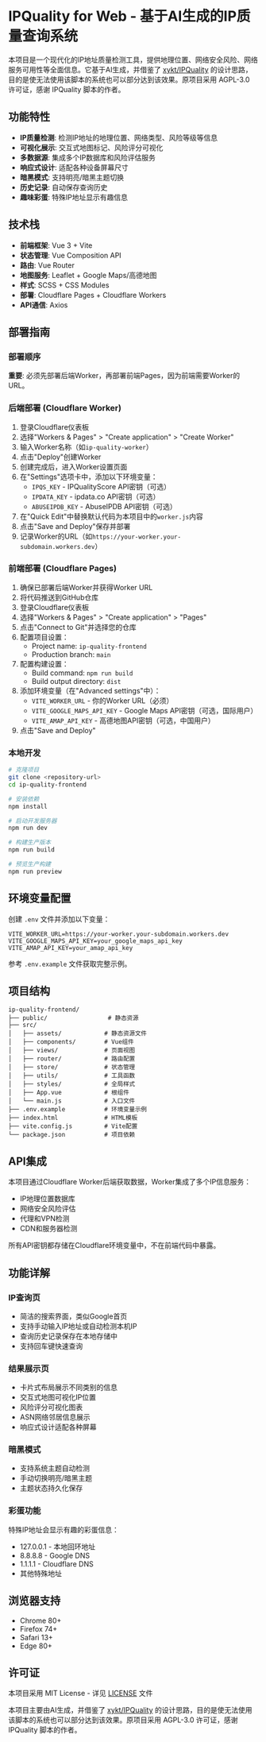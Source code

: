 # IPQuality for Web - 基于AI生成的IP质量查询系统

本项目是一个现代化的IP地址质量检测工具，提供地理位置、网络安全风险、网络服务可用性等全面信息。它基于AI生成，并借鉴了 [xykt/IPQuality](https://github.com/xykt/IPQuality) 的设计思路，目的是使无法使用该脚本的系统也可以部分达到该效果。原项目采用 AGPL-3.0 许可证，感谢 IPQuality 脚本的作者。

## 功能特性

- **IP质量检测**: 检测IP地址的地理位置、网络类型、风险等级等信息
- **可视化展示**: 交互式地图标记、风险评分可视化
- **多数据源**: 集成多个IP数据库和风险评估服务
- **响应式设计**: 适配各种设备屏幕尺寸
- **暗黑模式**: 支持明亮/暗黑主题切换
- **历史记录**: 自动保存查询历史
- **趣味彩蛋**: 特殊IP地址显示有趣信息

## 技术栈

- **前端框架**: Vue 3 + Vite
- **状态管理**: Vue Composition API
- **路由**: Vue Router
- **地图服务**: Leaflet + Google Maps/高德地图
- **样式**: SCSS + CSS Modules
- **部署**: Cloudflare Pages + Cloudflare Workers
- **API通信**: Axios

## 部署指南

### 部署顺序

**重要**: 必须先部署后端Worker，再部署前端Pages，因为前端需要Worker的URL。

### 后端部署 (Cloudflare Worker)

1. 登录Cloudflare仪表板
2. 选择"Workers & Pages" > "Create application" > "Create Worker"
3. 输入Worker名称（如`ip-quality-worker`）
4. 点击"Deploy"创建Worker
5. 创建完成后，进入Worker设置页面
6. 在"Settings"选项卡中，添加以下环境变量：
   - `IPQS_KEY` - IPQualityScore API密钥（可选）
   - `IPDATA_KEY` - ipdata.co API密钥（可选）
   - `ABUSEIPDB_KEY` - AbuseIPDB API密钥（可选）
7. 在"Quick Edit"中替换默认代码为本项目中的`worker.js`内容
8. 点击"Save and Deploy"保存并部署
9. 记录Worker的URL（如`https://your-worker.your-subdomain.workers.dev`）

### 前端部署 (Cloudflare Pages)

1. 确保已部署后端Worker并获得Worker URL
2. 将代码推送到GitHub仓库
3. 登录Cloudflare仪表板
4. 选择"Workers & Pages" > "Create application" > "Pages"
5. 点击"Connect to Git"并选择您的仓库
6. 配置项目设置：
   - Project name: `ip-quality-frontend`
   - Production branch: `main`
7. 配置构建设置：
   - Build command: `npm run build`
   - Build output directory: `dist`
8. 添加环境变量（在"Advanced settings"中）：
   - `VITE_WORKER_URL` - 你的Worker URL（必须）
   - `VITE_GOOGLE_MAPS_API_KEY` - Google Maps API密钥（可选，国际用户）
   - `VITE_AMAP_API_KEY` - 高德地图API密钥（可选，中国用户）
9. 点击"Save and Deploy"

### 本地开发

```bash
# 克隆项目
git clone <repository-url>
cd ip-quality-frontend

# 安装依赖
npm install

# 启动开发服务器
npm run dev

# 构建生产版本
npm run build

# 预览生产构建
npm run preview
```

## 环境变量配置

创建 `.env` 文件并添加以下变量：

```env
VITE_WORKER_URL=https://your-worker.your-subdomain.workers.dev
VITE_GOOGLE_MAPS_API_KEY=your_google_maps_api_key
VITE_AMAP_API_KEY=your_amap_api_key
```

参考 `.env.example` 文件获取完整示例。

## 项目结构

```
ip-quality-frontend/
├── public/                 # 静态资源
├── src/
│   ├── assets/            # 静态资源文件
│   ├── components/        # Vue组件
│   ├── views/             # 页面视图
│   ├── router/            # 路由配置
│   ├── store/             # 状态管理
│   ├── utils/             # 工具函数
│   ├── styles/            # 全局样式
│   ├── App.vue            # 根组件
│   └── main.js            # 入口文件
├── .env.example           # 环境变量示例
├── index.html             # HTML模板
├── vite.config.js         # Vite配置
└── package.json           # 项目依赖
```

## API集成

本项目通过Cloudflare Worker后端获取数据，Worker集成了多个IP信息服务：

- IP地理位置数据库
- 网络安全风险评估
- 代理和VPN检测
- CDN和服务器检测

所有API密钥都存储在Cloudflare环境变量中，不在前端代码中暴露。

## 功能详解

### IP查询页

- 简洁的搜索界面，类似Google首页
- 支持手动输入IP地址或自动检测本机IP
- 查询历史记录保存在本地存储中
- 支持回车键快速查询

### 结果展示页

- 卡片式布局展示不同类别的信息
- 交互式地图可视化IP位置
- 风险评分可视化图表
- ASN网络邻居信息展示
- 响应式设计适配各种屏幕

### 暗黑模式

- 支持系统主题自动检测
- 手动切换明亮/暗黑主题
- 主题状态持久化保存

### 彩蛋功能

特殊IP地址会显示有趣的彩蛋信息：
- 127.0.0.1 - 本地回环地址
- 8.8.8.8 - Google DNS
- 1.1.1.1 - Cloudflare DNS
- 其他特殊地址

## 浏览器支持

- Chrome 80+
- Firefox 74+
- Safari 13+
- Edge 80+

## 许可证

本项目采用 MIT License - 详见 [LICENSE](LICENSE) 文件

本项目主要由AI生成，并借鉴了 [xykt/IPQuality](https://github.com/xykt/IPQuality) 的设计思路，目的是使无法使用该脚本的系统也可以部分达到该效果。原项目采用 AGPL-3.0 许可证，感谢 IPQuality 脚本的作者。